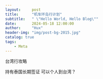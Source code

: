 ```yaml
---
layout:     post
title:      "机车环岛行计划"
subtitle:   " \"Hello World, Hello Blog\""
date:       2024-05-18 12:00:00
author:     "Hux"
header-img: "img/post-bg-2015.jpg"
catalog: true
tags:
    - Meta
---
```




台湾行攻略


持有泰国长期签证 可以个人到台湾？
